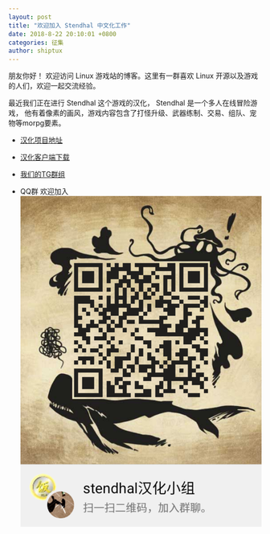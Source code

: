```yaml
---
layout: post
title: "欢迎加入 Stendhal 中文化工作"
date: 2018-8-22 20:10:01 +0800
categories: 征集
author: shiptux
---
```


朋友你好！ 欢迎访问 Linux 游戏站的博客。这里有一群喜欢 Linux 开源以及游戏的人们，欢迎一起交流经验。

最近我们正在进行 Stendhal 这个游戏的汉化， Stendhal 是一个多人在线冒险游戏， 他有着像素的画风，游戏内容包含了打怪升级、武器练制、交易、组队、宠物等morpg要素。

- [汉化项目地址](https://github.com/Gamuxorg/stendhal-cn)

- [汉化客户端下载](https://www.linuxgame.cn/stendhal%e4%b8%ad%e6%96%87%e5%ae%a2%e6%88%b7%e7%ab%af)

- [我们的TG群组](https://t.me/linuxgamedotcn)

- QQ群 欢迎加入 ![QQ](help-us-now-md/QQ.png)
